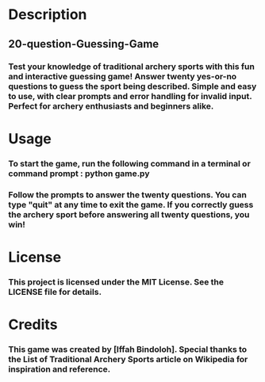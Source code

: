 # Description
## 20-question-Guessing-Game
### Test your knowledge of traditional archery sports with this fun and interactive guessing game! Answer twenty yes-or-no questions to guess the sport being described. Simple and easy to use, with clear prompts and error handling for invalid input. Perfect for archery enthusiasts and beginners alike.

# Usage
### To start the game, run the following command in a terminal or command prompt : python game.py
### Follow the prompts to answer the twenty questions. You can type "quit" at any time to exit the game. If you correctly guess the archery sport before answering all twenty questions, you win!

# License
### This project is licensed under the MIT License. See the LICENSE file for details.

# Credits
### This game was created by [Iffah Bindoloh]. Special thanks to the List of Traditional Archery Sports article on Wikipedia for inspiration and reference.
